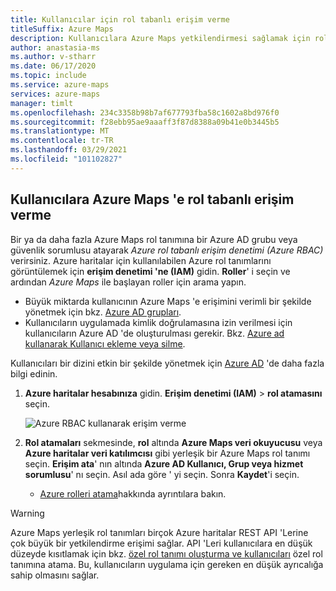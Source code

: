 ```yaml
---
title: Kullanıcılar için rol tabanlı erişim verme
titleSuffix: Azure Maps
description: Kullanıcılara Azure Maps yetkilendirmesi sağlamak için rol tabanlı erişim denetimi kullanma
author: anastasia-ms
ms.author: v-stharr
ms.date: 06/17/2020
ms.topic: include
ms.service: azure-maps
services: azure-maps
manager: timlt
ms.openlocfilehash: 234c3358b98b7af677793fba58c1602a8bd976f0
ms.sourcegitcommit: f28ebb95ae9aaaff3f87d8388a09b41e0b3445b5
ms.translationtype: MT
ms.contentlocale: tr-TR
ms.lasthandoff: 03/29/2021
ms.locfileid: "101102827"
---
```

## <a name="grant-role-based-access-for-users-to-azure-maps"></a>Kullanıcılara Azure Maps 'e rol tabanlı erişim verme

Bir ya da daha fazla Azure Maps rol tanımına bir Azure AD grubu veya güvenlik sorumlusu atayarak *Azure rol tabanlı erişim denetimi (Azure RBAC)* verirsiniz. Azure haritalar için kullanılabilen Azure rol tanımlarını görüntülemek için **erişim denetimi 'ne (IAM)** gidin. **Roller**' i seçin ve ardından *Azure Maps* ile başlayan roller için arama yapın.

* Büyük miktarda kullanıcının Azure Maps 'e erişimini verimli bir şekilde yönetmek için bkz. [Azure AD grupları](../../active-directory/fundamentals/active-directory-manage-groups.md).
* Kullanıcıların uygulamada kimlik doğrulamasına izin verilmesi için kullanıcıların Azure AD 'de oluşturulması gerekir. Bkz. [Azure ad kullanarak Kullanıcı ekleme veya silme](../../active-directory/fundamentals/add-users-azure-active-directory.md).

Kullanıcıları bir dizini etkin bir şekilde yönetmek için [Azure AD](../../active-directory/fundamentals/index.yml) 'de daha fazla bilgi edinin.

1. **Azure haritalar hesabınıza** gidin. **Erişim denetimi (IAM)**  >  **rol atamasını** seçin.

    ![Azure RBAC kullanarak erişim verme](../media/how-to-manage-authentication/how-to-grant-rbac.png)

2. **Rol atamaları** sekmesinde, **rol** altında **Azure Maps veri okuyucusu** veya **Azure haritalar veri katılımcısı** gibi yerleşik bir Azure Maps rol tanımı seçin. **Erişim ata**' nın altında **Azure AD Kullanıcı, Grup veya hizmet sorumlusu**' nı seçin. Asıl ada göre ' yi seçin. Sonra **Kaydet**'i seçin.

   * [Azure rolleri atama](../../role-based-access-control/role-assignments-portal.md)hakkında ayrıntılara bakın.

> [!WARNING]
> Azure Maps yerleşik rol tanımları birçok Azure haritalar REST API 'Lerine çok büyük bir yetkilendirme erişimi sağlar. API 'Leri kullanıcılara en düşük düzeyde kısıtlamak için bkz. [özel rol tanımı oluşturma ve kullanıcıları](../../role-based-access-control/custom-roles.md) özel rol tanımına atama. Bu, kullanıcıların uygulama için gereken en düşük ayrıcalığa sahip olmasını sağlar.
